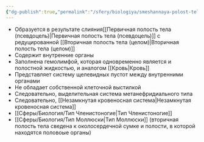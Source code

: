 ```yaml
---
{"dg-publish":true,"permalink":"/sfery/biologiya/smeshannaya-polost-tela-miksoczel/","tags":["Зоология"]}
---
```


- Образуется в результате слияния[[Первичная полость тела (псевдоцель)\|Первичная полость тела (псевдоцель)]] с редуцированной [[Вторичная полость тела (целом)\|Вторичная полость тела (целом)]]
- Содержит внутренние органы
- Заполнена гемолимфой, которая одновременно является и полостной жидкостью, и аналогом [[Кровь\|Кровь]]
- Представляет систему щелевидных пустот между внутренними органами
- Не обладает собственной клеточной выстилкой
- Следовательно, выделительная система метанефридиального типа
- Следовательно, [[Незамкнутая кровеносная система\|Незамкнутая кровеносная система]]
- [[Сферы/Биология/Тип Членистоногие\|Тип Членистоногие]]
- [[Сферы/Биология/Тип Моллюски\|Тип Моллюски]] (вторичная полость тела сведена к околосердечной сумке и полости, в которой находятся половоые органы)